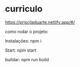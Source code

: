 # curriculo

https://prisciladuarte.netlify.app/#/

como rodar o projeto:

Instalações:
npm i

Start:
npm start

buildar: 
npm run build
